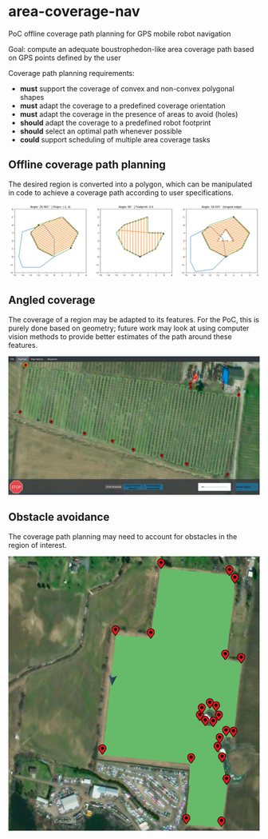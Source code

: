 # area-coverage-nav
PoC offline coverage path planning for GPS mobile robot navigation

Goal: compute an adequate boustrophedon-like area coverage path based on GPS points defined by the user

Coverage path planning requirements:

- **must** support the coverage of convex and non-convex polygonal shapes
- **must** adapt the coverage to a predefined coverage orientation
- **must** adapt the coverage in the presence of areas to avoid (holes)
- **should** adapt the coverage to a predefined robot footprint
- **should** select an optimal path whenever possible
- **could** support scheduling of multiple area coverage tasks


## Offline coverage path planning

The desired region is converted into a polygon, which can be manipulated in code to achieve a coverage path according to user specifications.

![offline polygon](img/poly_angle_cov.png?raw=true "")

## Angled coverage

The coverage of a region may be adapted to its features. For the PoC, this is purely done based on geometry; future work may look at using computer vision methods to provide better estimates of the path around these features.

![offline polygon](img/angled_coverage_path.png?raw=true "")

## Obstacle avoidance

The coverage path planning may need to account for obstacles in the region of interest.

![offline polygon](img/pond_crop.png?raw=true "")


